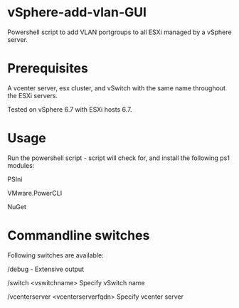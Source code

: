 # vSphere-add-vlan-GUI

Powershell script to add VLAN portgroups to all ESXi managed by a vSphere server. 

# Prerequisites

A vcenter server, esx cluster, and vSwitch with the same name throughout the ESXi servers. 

Tested on vSphere 6.7 with ESXi hosts 6.7.

# Usage

Run the powershell script - script will check for, and install the following ps1 modules: 

PSIni

VMware.PowerCLI

NuGet


# Commandline switches

Following switches are available:

/debug - Extensive output

/switch \<vswitchname\> Specify vSwitch name 
 
 /vcenterserver \<vcenterserverfqdn\> Specify vcenter server
